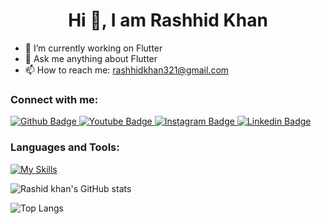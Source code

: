  <h1 align="center">Hi 👋, I am Rashhid Khan</h1>

- 🔭 I’m currently working on Flutter
- 💬 Ask me anything about Flutter 
- 📫 How to reach me: rashhidkhan321@gmail.com
  
### Connect with me:
<div id="badges">
  <a href="https://github.com/Rashidkhan321">
    <img src="https://img.shields.io/badge/Github-white?style=for-the-badge&logo=Github&logoColor=black" alt="Github Badge"/>
  </a>
  <a href="https://www.youtube.com/channel/UCzlRZkmkjKgnXFkP1NeeHxg">
    <img src="https://img.shields.io/badge/YouTube-red?style=for-the-badge&logo=youtube&logoColor=white" alt="Youtube Badge"/>
  </a>
   <a href="https://www.instagram.com/axif_taj">
    <img src="https://img.shields.io/badge/Instagram-purple?style=for-the-badge&logo=instagram&logoColor=white" alt="Instagram Badge"/>
  </a>
   <a href="linkedin.com/in/rashhid-khan-005182278">
    <img src="https://img.shields.io/badge/Linkedin-blue?style=for-the-badge&logo=linkedin&logoColor=white" alt="Linkedin Badge"/>
  </a>
  
</div>

### Languages and Tools:
[![My Skills](https://skillicons.dev/icons?i=flutter,dart,firebase,github,git,postman&perline=5)](https://skillicons.dev)

![Rashid khan's GitHub stats](https://github-readme-stats.vercel.app/api?username=Rashidkhan321&show_icons=true&theme=dark)

![Top Langs](https://github-readme-stats.vercel.app/api/top-langs/?username=Rashidkhan321&theme=dark)


<br>
